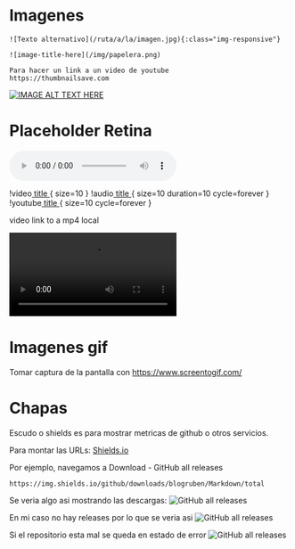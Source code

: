 # Imagenes

```
![Texto alternativo](/ruta/a/la/imagen.jpg){:class="img-responsive"}

![image-title-here](/img/papelera.png)
```






```
Para hacer un link a un video de youtube
https://thumbnailsave.com
```

[![IMAGE ALT TEXT HERE](https://img.youtube.com/vi/3ZwHGekEtAs/sddefault.jpg)](https://www.youtube.com/watch?v=3ZwHGekEtAs&ab_channel=midulive)



# Placeholder Retina

![](filename.mp3)

!video[ title ]( url ){ size=10 }
!audio[ title ]( url ){ size=10 duration=10 cycle=forever }
!youtube[ title ]( url ){ size=10 cycle=forever }



video link to a mp4 local

![](filename.mp4)



# Imagenes gif

Tomar captura de la pantalla con 
https://www.screentogif.com/



# Chapas

Escudo o shields es para mostrar metricas de github o otros servicios.

Para montar las URLs: [Shields.io](https://shields.io/)

Por ejemplo, navegamos a Download - GitHub all releases

```
https://img.shields.io/github/downloads/blogruben/Markdown/total
```

Se veria algo asi mostrando las descargas: ![GitHub all releases](https://img.shields.io/github/downloads/atom/atom/total) 

En mi caso no hay releases por lo que se veria asi ![GitHub all releases](https://img.shields.io/github/downloads/blogruben/Markdown/total) 


Si el repositorio esta mal se queda en estado de error ![GitHub all releases](https://img.shields.io/github/downloads/bloedgrube/Mardown/total)

